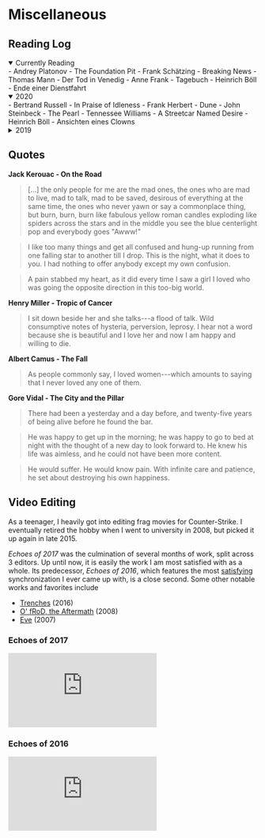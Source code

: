 # Miscellaneous

## Reading Log

<details open><summary>Currently Reading</summary>
- Andrey Platonov - The Foundation Pit
- Frank Schätzing - Breaking News
- Thomas Mann - Der Tod in Venedig
- Anne Frank - Tagebuch
- Heinrich Böll - Ende einer Dienstfahrt
</details>

<details open><summary>2020</summary>
- Bertrand Russell - In Praise of Idleness
- Frank Herbert - Dune
- John Steinbeck - The Pearl
- Tennessee Williams - A Streetcar Named Desire
- Heinrich Böll - Ansichten eines Clowns
</details>

<details><summary>2019</summary>
- Harper Lee - To Kill a Mockingbird
- F. Scott Fitzgerald - The Great Gatsby
- Ernest Hemingway - The Sun Also Rises
- David Foster Wallace - This is Water
- Jack Kerouac - On the Road
- Hermann Hesse - Siddhartha
- Philip Pullman - Der Goldene Kompass (Northern Lights)
- Philip Pullman - Das Magische Messer (The Subtle Knife)
- Philip Pullman - Das Bernstein-Teleskop (The Amber Spyglass)
- Henry Miller - Tropic of Cancer
- Matt Ruff - Bad Monkeys
- Friedrich Dürrenmatt - Die Physiker
- Albert Camus - Der Fremde (The Stranger)
- Gore Vidal - The City and the Pillar
- Albert Camus - Der Fall (The Fall)
</details>

## Quotes

**Jack Kerouac - On the Road**

> [...] the only people for me are the mad ones, the ones who are mad to live,
> mad to talk, mad to be saved, desirous of everything at the same time, the
> ones who never yawn or say a commonplace thing, but burn, burn, burn like
> fabulous yellow roman candles exploding like spiders across the stars and in
> the middle you see the blue centerlight pop and everybody goes "Awww!"
<!--  -->
> I like too many things and get all confused and hung-up running from one
> falling star to another till I drop. This is the night, what it does to you.
> I had nothing to offer anybody except my own confusion.
<!--  -->
> A pain stabbed my heart, as it did every time I saw a girl I loved who was
> going the opposite direction in this too-big world.


**Henry Miller - Tropic of Cancer**

> I sit down beside her and she talks---a flood of talk. Wild consumptive notes
> of hysteria, perversion, leprosy. I hear not a word because she is beautiful
> and I love her and now I am happy and willing to die.

**Albert Camus - The Fall**

> As people commonly say, I loved women---which amounts to saying that I never
> loved any one of them.

**Gore Vidal - The City and the Pillar**

> There had been a yesterday and a day before, and twenty-five years of being
> alive before he found the bar.
<!--  -->
> He was happy to get up in the morning; he was happy to go to bed at night
> with the thought of a new day to look forward to. He knew his life was
> aimless, and he could not have been more content.
<!--  -->
> He would suffer. He would know pain. With infinite care and patience, he set
> about destroying his own happiness.

## Video Editing

As a teenager, I heavily got into editing frag movies for Counter-Strike.
I eventually retired the hobby when I went to university in 2008, but picked it
up again in late 2015.

*Echoes of 2017* was the culmination of several months of work, split across
3 editors.
Up until now, it is easily the work I am most satisfied with as a whole.
Its predecessor, *Echoes of 2016*, which features the most
[satisfying](https://youtu.be/MO_XwBLHsFE?t=178) synchronization I ever came up
with, is a close second.
Some other notable works and favorites include

- [Trenches](https://youtu.be/GEtdRpNrWb4) (2016)
- [O' fRoD, the Aftermath](https://youtu.be/34DeJGlylsA) (2008)
- [Eve](https://youtu.be/yZgt4lSz5NA) (2007)

### Echoes of 2017

<div class="video">
  <iframe src="https://www.youtube.com/embed/DtJYa5F2ghI" frameborder="0"
          allowfullscreen>
  </iframe>
</div>

### Echoes of 2016
<div class="video">
  <iframe src="https://www.youtube.com/embed/MO_XwBLHsFE" frameborder="0"
          allowfullscreen>
  </iframe>
</div>
